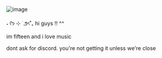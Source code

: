 ![image](https://github.com/l0vefiles/lovehearts/blob/94e1e369786b7e434220fcc1e541285ede884a44/Screenshot_446.png)




˖ ᡣ𐭩 ⊹ ࣪  ౨ৎ˚₊ hi guys !! ^^ 

im fifteen and i love music 

dont ask for discord. you're not getting it unless we're close

